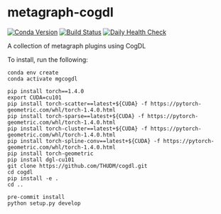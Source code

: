 # metagraph-cogdl

[![Conda Version](https://img.shields.io/conda/v/metagraph/metagraph-cogdl.svg)](https://anaconda.org/metagraph/metagraph-cogdl)
[![Build Status](https://github.com/metagraph-dev/metagraph-cogdl/actions/workflows/test_and_deploy.yml/badge.svg?branch=main)](https://github.com/metagraph-dev/metagraph-cogdl/actions/workflows/test_and_deploy.yml?query=branch%3Amain)
[![Daily Health Check](https://github.com/metagraph-dev/metagraph-cogdl/actions/workflows/daily_checkup.yml/badge.svg)](https://github.com/metagraph-dev/metagraph-cogdl/actions/workflows/daily_checkup.yml)

A collection of metagraph plugins using CogDL

To install, run the following:

```
conda env create
conda activate mgcogdl

pip install torch==1.4.0
export CUDA=cu101
pip install torch-scatter==latest+${CUDA} -f https://pytorch-geometric.com/whl/torch-1.4.0.html
pip install torch-sparse==latest+${CUDA} -f https://pytorch-geometric.com/whl/torch-1.4.0.html
pip install torch-cluster==latest+${CUDA} -f https://pytorch-geometric.com/whl/torch-1.4.0.html
pip install torch-spline-conv==latest+${CUDA} -f https://pytorch-geometric.com/whl/torch-1.4.0.html
pip install torch-geometric
pip install dgl-cu101
git clone https://github.com/THUDM/cogdl.git
cd cogdl
pip install -e .
cd ..

pre-commit install
python setup.py develop
```
